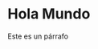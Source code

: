 
<!DOCTYPE html>
<html>
  <head>
    <title>Mi página</title>
  </head>
  <body>
    <h1>Hola Mundo</h1>
    <p>Este es un párrafo</p>
  </body>
</html>
